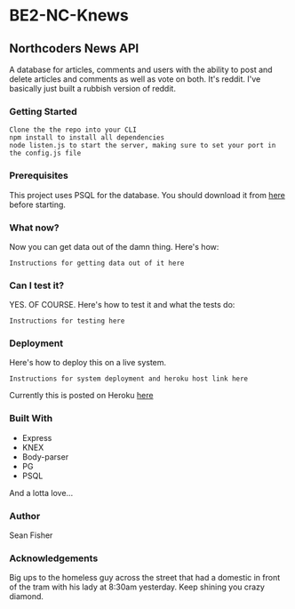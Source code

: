 # BE2-NC-Knews

## Northcoders News API

A database for articles, comments and users with the ability to post and delete articles and comments as well as vote on both. It's reddit. I've basically just built a rubbish version of reddit.

### Getting Started

```http
Clone the the repo into your CLI
npm install to install all dependencies
node listen.js to start the server, making sure to set your port in the config.js file
```
### Prerequisites

This project uses PSQL for the database.
You should download it from [here](https://www.postgresql.org/) before starting.

### What now?

Now you can get data out of the damn thing. Here's how:

```http
Instructions for getting data out of it here
```

### Can I test it?

YES. OF COURSE. Here's how to test it and what the tests do:

```http
Instructions for testing here
```

### Deployment

Here's how to deploy this on a live system.

```http
Instructions for system deployment and heroku host link here

```
Currently this is posted on Heroku [here](https://afternoon-caverns-78721.herokuapp.com/api/)

### Built With

* Express
* KNEX
* Body-parser
* PG
* PSQL

And a lotta love...

### Author

Sean Fisher

### Acknowledgements

Big ups to the homeless guy across the street that had a domestic in front of the tram with his lady at 8:30am yesterday. Keep shining you crazy diamond.